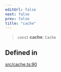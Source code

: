 ```yaml
---
editUrl: false
next: false
prev: false
title: "cache"
---
```


> `const` **cache**: `Cache`

## Defined in

[src/cache.ts:90](https://github.com/fabricjs/fabric.js/blob/v6.0.0-rc4/src/cache.ts#L90)
